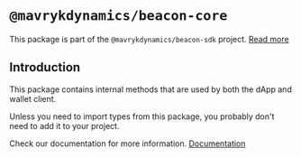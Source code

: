 # `@mavrykdynamics/beacon-core`

This package is part of the `@mavrykdynamics/beacon-sdk` project. [Read more](https://github.com/mavryk-network/beacon-sdk)

## Introduction

This package contains internal methods that are used by both the dApp and wallet client.

Unless you need to import types from this package, you probably don't need to add it to your project.

Check our documentation for more information. [Documentation](https://docs.walletbeacon.io)
